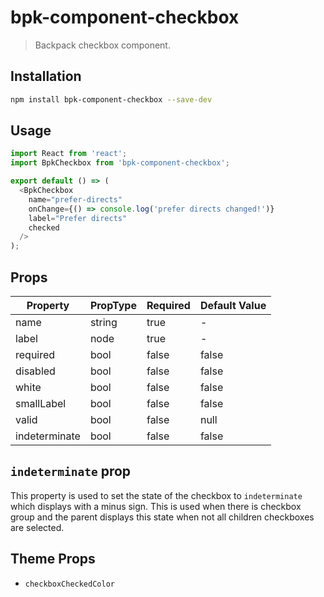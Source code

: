 # bpk-component-checkbox

> Backpack checkbox component.

## Installation

```sh
npm install bpk-component-checkbox --save-dev
```

## Usage

```js
import React from 'react';
import BpkCheckbox from 'bpk-component-checkbox';

export default () => (
  <BpkCheckbox
    name="prefer-directs"
    onChange={() => console.log('prefer directs changed!')}
    label="Prefer directs"
    checked
  />
);
```

## Props

| Property      | PropType | Required | Default Value |
| ------------- | -------- | -------- | ------------- |
| name          | string   | true     | -             |
| label         | node     | true     | -             |
| required      | bool     | false    | false         |
| disabled      | bool     | false    | false         |
| white         | bool     | false    | false         |
| smallLabel    | bool     | false    | false         |
| valid         | bool     | false    | null          |
| indeterminate | bool     | false    | false         |

## `indeterminate` prop

This property is used to set the state of the checkbox to `indeterminate` which displays with a minus sign. This is used when there is checkbox group and the parent displays this state when not all children checkboxes are selected.

## Theme Props

+ `checkboxCheckedColor`
